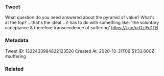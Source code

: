 ### Tweet
What question do you need answered about the pyramid of value? What's at the top? ...that's the ideal... it has to do with something like: 'the voluntary acceptance &amp; therefore transcendence of suffering' https://t.co/urOzlFd1TB

### Metadata
Tweet ID: 1322430994822123520
Created At: 2020-10-31T06:51:33.000Z
#suffering

### Related

